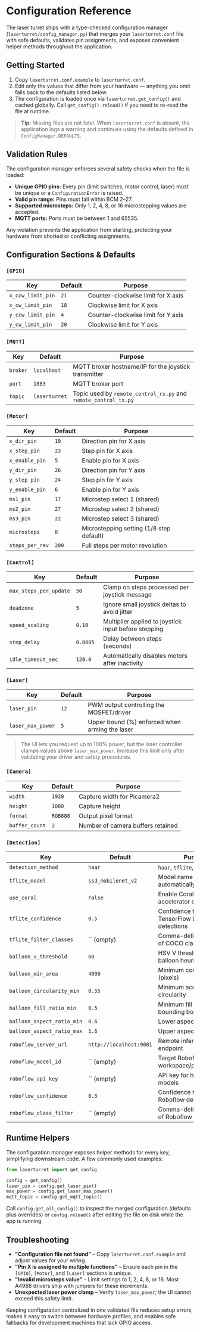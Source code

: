 # Configuration Reference

The laser turret ships with a type-checked configuration manager (`laserturret/config_manager.py`) that merges your `laserturret.conf` file with safe defaults, validates pin assignments, and exposes convenient helper methods throughout the application.

## Getting Started

1. Copy `laserturret.conf.example` to `laserturret.conf`.
2. Edit only the values that differ from your hardware — anything you omit falls back to the defaults listed below.
3. The configuration is loaded once via `laserturret.get_config()` and cached globally. Call `get_config().reload()` if you need to re-read the file at runtime.

> **Tip:** Missing files are not fatal. When `laserturret.conf` is absent, the application logs a warning and continues using the defaults defined in `ConfigManager.DEFAULTS`.

## Validation Rules

The configuration manager enforces several safety checks when the file is loaded:

- **Unique GPIO pins:** Every pin (limit switches, motor control, laser) must be unique or a `ConfigurationError` is raised.
- **Valid pin range:** Pins must fall within BCM 2–27.
- **Supported microsteps:** Only 1, 2, 4, 8, or 16 microstepping values are accepted.
- **MQTT ports:** Ports must be between 1 and 65535.

Any violation prevents the application from starting, protecting your hardware from shorted or conflicting assignments.

## Configuration Sections & Defaults

### `[GPIO]`

| Key | Default | Purpose |
| --- | --- | --- |
| `x_ccw_limit_pin` | `21` | Counter-clockwise limit for X axis |
| `x_cw_limit_pin` | `18` | Clockwise limit for X axis |
| `y_ccw_limit_pin` | `4` | Counter-clockwise limit for Y axis |
| `y_cw_limit_pin` | `20` | Clockwise limit for Y axis |

### `[MQTT]`

| Key | Default | Purpose |
| --- | --- | --- |
| `broker` | `localhost` | MQTT broker hostname/IP for the joystick transmitter |
| `port` | `1883` | MQTT broker port |
| `topic` | `laserturret` | Topic used by `remote_control_rx.py` and `remote_control_tx.py` |

### `[Motor]`

| Key | Default | Purpose |
| --- | --- | --- |
| `x_dir_pin` | `19` | Direction pin for X axis |
| `x_step_pin` | `23` | Step pin for X axis |
| `x_enable_pin` | `5` | Enable pin for X axis |
| `y_dir_pin` | `26` | Direction pin for Y axis |
| `y_step_pin` | `24` | Step pin for Y axis |
| `y_enable_pin` | `6` | Enable pin for Y axis |
| `ms1_pin` | `17` | Microstep select 1 (shared) |
| `ms2_pin` | `27` | Microstep select 2 (shared) |
| `ms3_pin` | `22` | Microstep select 3 (shared) |
| `microsteps` | `8` | Microstepping setting (1/8 step default) |
| `steps_per_rev` | `200` | Full steps per motor revolution |

### `[Control]`

| Key | Default | Purpose |
| --- | --- | --- |
| `max_steps_per_update` | `50` | Clamp on steps processed per joystick message |
| `deadzone` | `5` | Ignore small joystick deltas to avoid jitter |
| `speed_scaling` | `0.10` | Multiplier applied to joystick input before stepping |
| `step_delay` | `0.0005` | Delay between steps (seconds) |
| `idle_timeout_sec` | `120.0` | Automatically disables motors after inactivity |

### `[Laser]`

| Key | Default | Purpose |
| --- | --- | --- |
| `laser_pin` | `12` | PWM output controlling the MOSFET/driver |
| `laser_max_power` | `5` | Upper bound (%) enforced when arming the laser |

> The UI lets you request up to 100% power, but the laser controller clamps values above `laser_max_power`. Increase this limit only after validating your driver and safety procedures.

### `[Camera]`

| Key | Default | Purpose |
| --- | --- | --- |
| `width` | `1920` | Capture width for Picamera2 |
| `height` | `1080` | Capture height |
| `format` | `RGB888` | Output pixel format |
| `buffer_count` | `2` | Number of camera buffers retained |

### `[Detection]`

| Key | Default | Purpose |
| --- | --- | --- |
| `detection_method` | `haar` | `haar`, `tflite`, or `roboflow` |
| `tflite_model` | `ssd_mobilenet_v2` | Model name downloaded automatically |
| `use_coral` | `False` | Enable Coral USB accelerator delegate |
| `tflite_confidence` | `0.5` | Confidence threshold for TensorFlow Lite detections |
| `tflite_filter_classes` | `` (empty) | Comma-delimited allowlist of COCO classes |
| `balloon_v_threshold` | `60` | HSV V threshold for balloon heuristic |
| `balloon_min_area` | `4000` | Minimum contour area (pixels) |
| `balloon_circularity_min` | `0.55` | Minimum acceptable circularity |
| `balloon_fill_ratio_min` | `0.5` | Minimum fill ratio (area vs. bounding box) |
| `balloon_aspect_ratio_min` | `0.6` | Lower aspect ratio bound |
| `balloon_aspect_ratio_max` | `1.6` | Upper aspect ratio bound |
| `roboflow_server_url` | `http://localhost:9001` | Remote inference endpoint |
| `roboflow_model_id` | `` (empty) | Target Roboflow workspace/project/version |
| `roboflow_api_key` | `` (empty) | API key for hosted/private models |
| `roboflow_confidence` | `0.5` | Confidence threshold for Roboflow detections |
| `roboflow_class_filter` | `` (empty) | Comma-delimited allowlist of Roboflow classes |

## Runtime Helpers

The configuration manager exposes helper methods for every key, simplifying downstream code. A few commonly used examples:

```python
from laserturret import get_config

config = get_config()
laser_pin = config.get_laser_pin()
max_power = config.get_laser_max_power()
mqtt_topic = config.get_mqtt_topic()
```

Call `config.get_all_config()` to inspect the merged configuration (defaults plus overrides) or `config.reload()` after editing the file on disk while the app is running.

## Troubleshooting

- **"Configuration file not found"** – Copy `laserturret.conf.example` and adjust values for your wiring.
- **"Pin X is assigned to multiple functions"** – Ensure each pin in the `[GPIO]`, `[Motor]`, and `[Laser]` sections is unique.
- **"Invalid microsteps value"** – Limit settings to 1, 2, 4, 8, or 16. Most A4988 drivers ship with jumpers for these increments.
- **Unexpected laser power clamp** – Verify `laser_max_power`; the UI cannot exceed this safety limit.

Keeping configuration centralized in one validated file reduces setup errors, makes it easy to switch between hardware profiles, and enables safe fallbacks for development machines that lack GPIO access.
